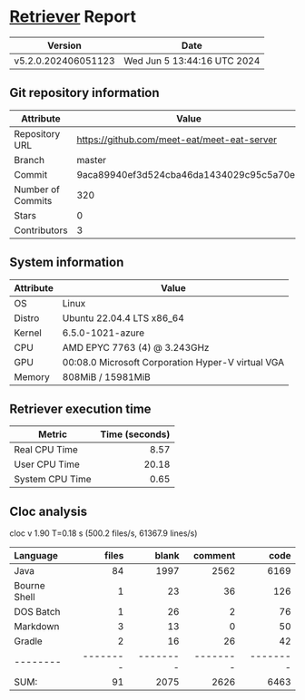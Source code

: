 # [Retriever](https://github.com/PalladioSimulator/Palladio-ReverseEngineering-Retriever) Report
| Version | Date |
| ------- | ---- |
| v5.2.0.202406051123 | Wed Jun  5 13:44:16 UTC 2024 |

## Git repository information
|      Attribute    | Value |
| ----------------- | ----- |
| Repository URL    | https://github.com/meet-eat/meet-eat-server |
| Branch            | master |
| Commit            | 9aca89940ef3d524cba46da1434029c95c5a70e3 |
| Number of Commits | 320 |
| Stars             | 0 |
| Contributors      | 3 |


## System information
| Attribute | Value |
| --------- | ----- |
| OS | Linux  |
| Distro | Ubuntu 22.04.4 LTS x86_64  |
| Kernel | 6.5.0-1021-azure  |
| CPU | AMD EPYC 7763 (4) @ 3.243GHz  |
| GPU | 00:08.0 Microsoft Corporation Hyper-V virtual VGA  |
| Memory | 808MiB / 15981MiB  |

## Retriever execution time
| Metric | Time (seconds) |
| --- | ---: |
| Real CPU Time | 8.57 |
| User CPU Time | 20.18 |
| System CPU Time | 0.65 |
<!--
Explainations:
- __Real CPU Time__: actual time the command has run (can be less than total time spent in user and system mode for multi-threaded processes)
- __User CPU Time__: time the command has spent running in user mode
- __System CPU Time__: time the command has spent running in system or kernel mode
-->

## Cloc analysis
cloc v 1.90  T=0.18 s (500.2 files/s, 61367.9 lines/s)

Language|files|blank|comment|code
:-------|-------:|-------:|-------:|-------:
Java|84|1997|2562|6169
Bourne Shell|1|23|36|126
DOS Batch|1|26|2|76
Markdown|3|13|0|50
Gradle|2|16|26|42
--------|--------|--------|--------|--------
SUM:|91|2075|2626|6463
